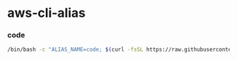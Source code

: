 # aws-cli-alias

### code

``` sh
/bin/bash -c "ALIAS_NAME=code; $(curl -fsSL https://raw.githubusercontent.com/tomsdoo/aws-cli-alias/HEAD/install.sh)"
```
